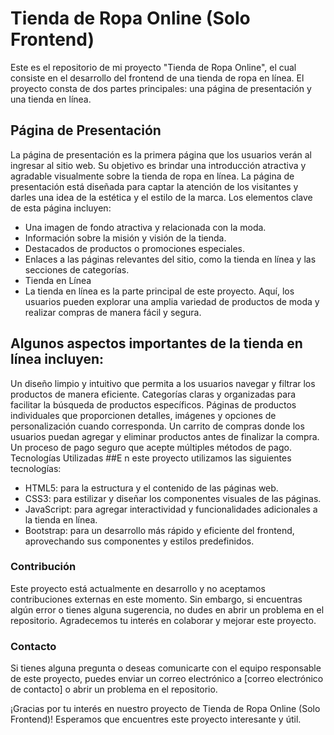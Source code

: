 # Tienda de Ropa Online (Solo Frontend)
Este es el repositorio de mi proyecto "Tienda de Ropa Online", el cual consiste en el desarrollo del frontend de una tienda de ropa en línea. El proyecto consta de dos partes principales: una página de presentación y una tienda en línea.

## Página de Presentación
La página de presentación es la primera página que los usuarios verán al ingresar al sitio web. Su objetivo es brindar una introducción atractiva y agradable visualmente sobre la tienda de ropa en línea. La página de presentación está diseñada para captar la atención de los visitantes y darles una idea de la estética y el estilo de la marca. Los elementos clave de esta página incluyen:

- Una imagen de fondo atractiva y relacionada con la moda.
- Información sobre la misión y visión de la tienda.
- Destacados de productos o promociones especiales.
- Enlaces a las páginas relevantes del sitio, como la tienda en línea y las secciones de categorías.
- Tienda en Línea
- La tienda en línea es la parte principal de este proyecto. Aquí, los usuarios pueden explorar una amplia variedad de productos de moda y realizar compras de manera fácil y segura.
## Algunos aspectos importantes de la tienda en línea incluyen:

Un diseño limpio y intuitivo que permita a los usuarios navegar y filtrar los productos de manera eficiente.
Categorías claras y organizadas para facilitar la búsqueda de productos específicos.
Páginas de productos individuales que proporcionen detalles, imágenes y opciones de personalización cuando corresponda.
Un carrito de compras donde los usuarios puedan agregar y eliminar productos antes de finalizar la compra.
Un proceso de pago seguro que acepte múltiples métodos de pago.
Tecnologías Utilizadas
##E n este proyecto utilizamos las siguientes tecnologías:

- HTML5: para la estructura y el contenido de las páginas web.
- CSS3: para estilizar y diseñar los componentes visuales de las páginas.
- JavaScript: para agregar interactividad y funcionalidades adicionales a la tienda en línea.
- Bootstrap: para un desarrollo más rápido y eficiente del frontend, aprovechando sus componentes y estilos predefinidos.
### Contribución
Este proyecto está actualmente en desarrollo y no aceptamos contribuciones externas en este momento. Sin embargo, si encuentras algún error o tienes alguna sugerencia, no dudes en abrir un problema en el repositorio. Agradecemos tu interés en colaborar y mejorar este proyecto.

### Contacto
Si tienes alguna pregunta o deseas comunicarte con el equipo responsable de este proyecto, puedes enviar un correo electrónico a [correo electrónico de contacto] o abrir un problema en el repositorio.

¡Gracias por tu interés en nuestro proyecto de Tienda de Ropa Online (Solo Frontend)! Esperamos que encuentres este proyecto interesante y útil.
